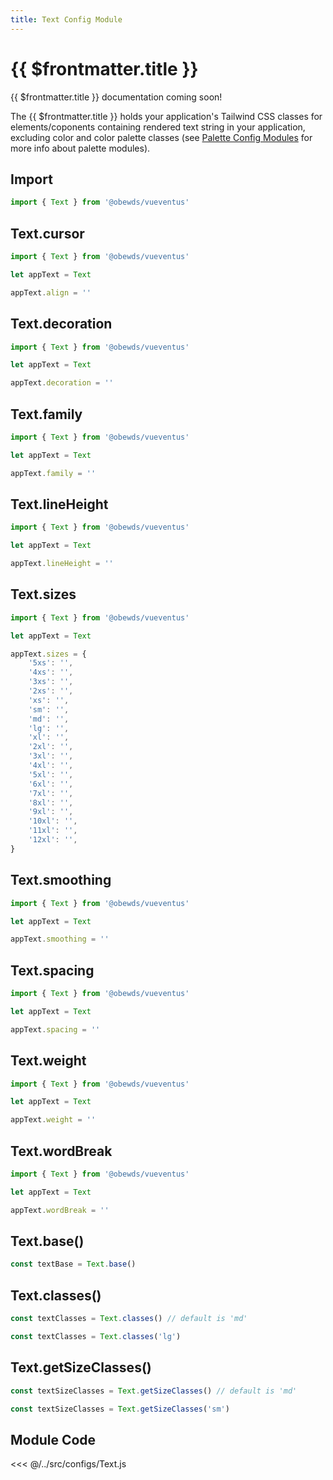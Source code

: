 ```yaml
---
title: Text Config Module
---
```


<script setup>
    import DocsPackageVersion from '../../src/views/compos/DocsPackageVersion.vue'
</script>







# {{ $frontmatter.title }}

{{ $frontmatter.title }} documentation coming soon!

The {{ $frontmatter.title }} holds your application's Tailwind CSS classes for elements/coponents containing rendered text string in your application, excluding color and color palette classes (see [Palette Config Modules](/modules/palettes/) for more info about palette modules).






## Import

```javascript
import { Text } from '@obewds/vueventus'
```






## Text.cursor

```javascript
import { Text } from '@obewds/vueventus'

let appText = Text

appText.align = ''
```






## Text.decoration

```javascript
import { Text } from '@obewds/vueventus'

let appText = Text

appText.decoration = ''
```






## Text.family

```javascript
import { Text } from '@obewds/vueventus'

let appText = Text

appText.family = ''
```






## Text.lineHeight

```javascript
import { Text } from '@obewds/vueventus'

let appText = Text

appText.lineHeight = ''
```






## Text.sizes

```javascript
import { Text } from '@obewds/vueventus'

let appText = Text

appText.sizes = {
    '5xs': '',
    '4xs': '',
    '3xs': '',
    '2xs': '',
    'xs': '',
    'sm': '',
    'md': '',
    'lg': '',
    'xl': '',
    '2xl': '',
    '3xl': '',
    '4xl': '',
    '5xl': '',
    '6xl': '',
    '7xl': '',
    '8xl': '',
    '9xl': '',
    '10xl': '',
    '11xl': '',
    '12xl': '',
}
```






## Text.smoothing

```javascript
import { Text } from '@obewds/vueventus'

let appText = Text

appText.smoothing = ''
```






## Text.spacing

```javascript
import { Text } from '@obewds/vueventus'

let appText = Text

appText.spacing = ''
```






## Text.weight

```javascript
import { Text } from '@obewds/vueventus'

let appText = Text

appText.weight = ''
```






## Text.wordBreak

```javascript
import { Text } from '@obewds/vueventus'

let appText = Text

appText.wordBreak = ''
```






## Text.base()

```javascript
const textBase = Text.base()
```






## Text.classes()

```javascript
const textClasses = Text.classes() // default is 'md'
```

```javascript
const textClasses = Text.classes('lg')
```






## Text.getSizeClasses()

```javascript
const textSizeClasses = Text.getSizeClasses() // default is 'md'
```

```javascript
const textSizeClasses = Text.getSizeClasses('sm')
```









## Module Code

<<< @/../src/configs/Text.js






<DocsPackageVersion/>
